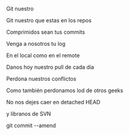 Git nuestro

Git nuestro que estas en los repos

Comprimidos sean tus commits

Venga a nosotros tu log

En el local como en el remote

Danos hoy nuestro pull de cada día

Perdona nuestros conflictos

Como también perdonamos lod de otros geeks

No nos dejes caer en detached HEAD

y libranos de SVN

git commit --amend
